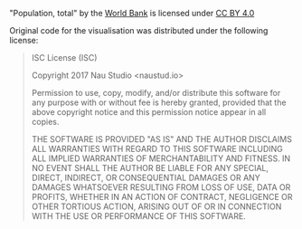 "Population, total" by the [World Bank](https://www.worldbank.org/) is licensed under [CC BY 4.0](https://creativecommons.org/licenses/by/4.0/legalcode)

Original code for the visualisation was distributed under the following license:

>ISC License (ISC)
>
>Copyright 2017 Nau Studio <naustud.io>
>
>Permission to use, copy, modify, and/or distribute this software for any purpose with or without fee is hereby granted, provided that the above copyright notice and this permission notice appear in all copies.
>
>THE SOFTWARE IS PROVIDED "AS IS" AND THE AUTHOR DISCLAIMS ALL WARRANTIES WITH REGARD TO THIS SOFTWARE INCLUDING ALL IMPLIED WARRANTIES OF MERCHANTABILITY AND FITNESS. IN NO EVENT SHALL THE AUTHOR BE LIABLE FOR ANY SPECIAL, DIRECT, INDIRECT, OR CONSEQUENTIAL DAMAGES OR ANY DAMAGES WHATSOEVER RESULTING FROM LOSS OF USE, DATA OR PROFITS, WHETHER IN AN ACTION OF CONTRACT, NEGLIGENCE OR OTHER TORTIOUS ACTION, ARISING OUT OF OR IN CONNECTION WITH THE USE OR PERFORMANCE OF THIS SOFTWARE.
